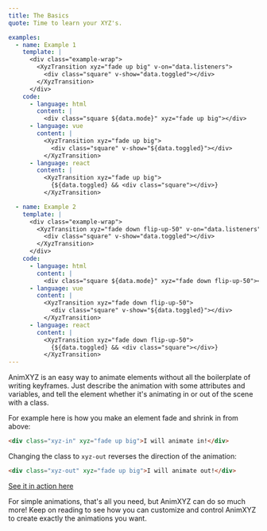 ```yaml
---
title: The Basics
quote: Time to learn your XYZ's.

examples:
  - name: Example 1
    template: |
      <div class="example-wrap">
        <XyzTransition xyz="fade up big" v-on="data.listeners">
          <div class="square" v-show="data.toggled"></div>
        </XyzTransition>
      </div>
    code:
      - language: html
        content: |
          <div class="square ${data.mode}" xyz="fade up big"></div>
      - language: vue
        content: |
          <XyzTransition xyz="fade up big">
            <div class="square" v-show="${data.toggled}"></div>
          </XyzTransition>
      - language: react
        content: |
          <XyzTransition xyz="fade up big">
            {${data.toggled} && <div class="square"></div>}
          </XyzTransition>

  - name: Example 2
    template: |
      <div class="example-wrap">
        <XyzTransition xyz="fade down flip-up-50" v-on="data.listeners">
          <div class="square" v-show="data.toggled"></div>
        </XyzTransition>
      </div>
    code:
      - language: html
        content: |
          <div class="square ${data.mode}" xyz="fade down flip-up-50"></div>
      - language: vue
        content: |
          <XyzTransition xyz="fade down flip-up-50">
            <div class="square" v-show="${data.toggled}"></div>
          </XyzTransition>
      - language: react
        content: |
          <XyzTransition xyz="fade down flip-up-50">
            {${data.toggled} && <div class="square"></div>}
          </XyzTransition>
---
```


AnimXYZ is an easy way to animate elements without all the boilerplate of writing keyframes. Just describe the animation with some attributes and variables, and tell the element whether it's animating in or out of the scene with a class.

For example here is how you make an element fade and shrink in from above:

```html
<div class="xyz-in" xyz="fade up big">I will animate in!</div>
```
Changing the class to `xyz-out` reverses the direction of the animation:

```html
<div class="xyz-out" xyz="fade up big">I will animate out!</div>
```
[See it in action here](<?tab=examples&example=Example 1#the-basics>)

For simple animations, that's all you need, but AnimXYZ can do so much more! Keep on reading to see how you can customize and control AnimXYZ to create exactly the animations you want.
